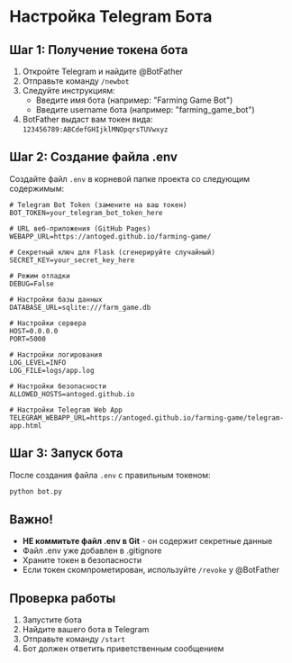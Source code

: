 # Настройка Telegram Бота

## Шаг 1: Получение токена бота

1. Откройте Telegram и найдите @BotFather
2. Отправьте команду `/newbot`
3. Следуйте инструкциям:
   - Введите имя бота (например: "Farming Game Bot")
   - Введите username бота (например: "farming_game_bot")
4. BotFather выдаст вам токен вида: `123456789:ABCdefGHIjklMNOpqrsTUVwxyz`

## Шаг 2: Создание файла .env

Создайте файл `.env` в корневой папке проекта со следующим содержимым:

```env
# Telegram Bot Token (замените на ваш токен)
BOT_TOKEN=your_telegram_bot_token_here

# URL веб-приложения (GitHub Pages)
WEBAPP_URL=https://antoged.github.io/farming-game/

# Секретный ключ для Flask (сгенерируйте случайный)
SECRET_KEY=your_secret_key_here

# Режим отладки
DEBUG=False

# Настройки базы данных
DATABASE_URL=sqlite:///farm_game.db

# Настройки сервера
HOST=0.0.0.0
PORT=5000

# Настройки логирования
LOG_LEVEL=INFO
LOG_FILE=logs/app.log

# Настройки безопасности
ALLOWED_HOSTS=antoged.github.io

# Настройки Telegram Web App
TELEGRAM_WEBAPP_URL=https://antoged.github.io/farming-game/telegram-app.html
```

## Шаг 3: Запуск бота

После создания файла `.env` с правильным токеном:

```bash
python bot.py
```

## Важно!

- **НЕ коммитьте файл .env в Git** - он содержит секретные данные
- Файл .env уже добавлен в .gitignore
- Храните токен в безопасности
- Если токен скомпрометирован, используйте `/revoke` у @BotFather

## Проверка работы

1. Запустите бота
2. Найдите вашего бота в Telegram
3. Отправьте команду `/start`
4. Бот должен ответить приветственным сообщением
